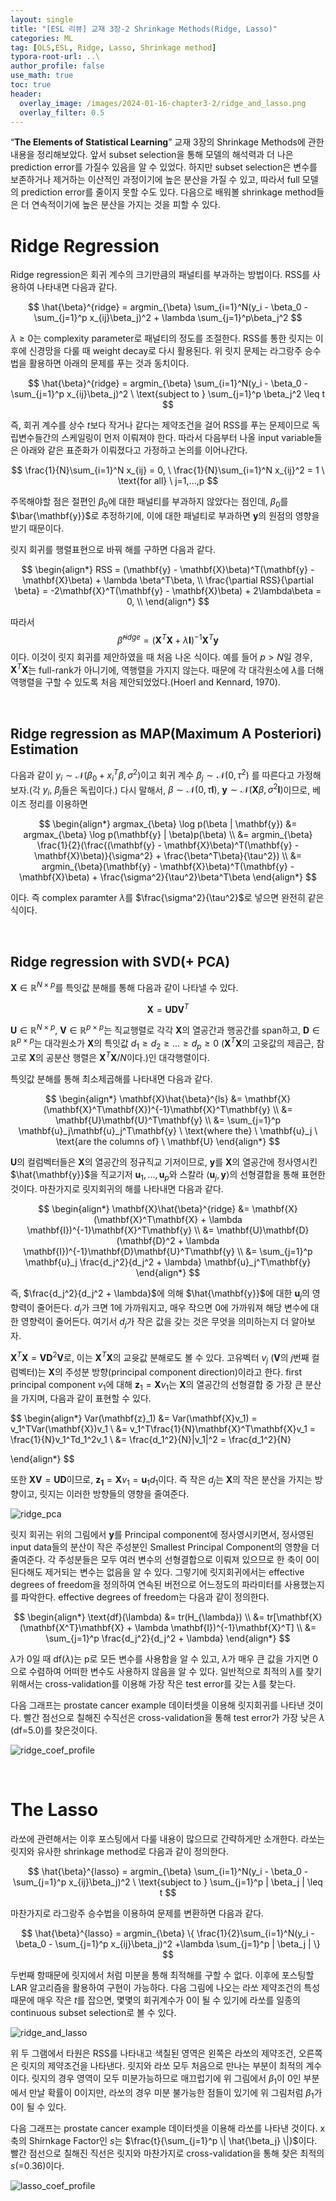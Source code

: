 ```yaml
---
layout: single
title: "[ESL 리뷰] 교재 3장-2 Shrinkage Methods(Ridge, Lasso)"
categories: ML
tag: [OLS,ESL, Ridge, Lasso, Shrinkage method]
typora-root-url: ..\
author_profile: false
use_math: true
toc: true
header:
  overlay_image: /images/2024-01-16-chapter3-2/ridge_and_lasso.png
  overlay_filter: 0.5
---
```




“**The Elements of Statistical Learning**” 교재 3장의 Shrinkage Methods에 관한 내용을 정리해보았다. 앞서 subset selection을 통해 모델의 해석력과 더 나은 prediction error를 가질수 있음을 알 수 있었다. 하지만  subset selection은 변수를 보존하거나 제거하는 이산적인 과정이기에 높은 분산을 가질 수 있고, 따라서 full 모델의 prediction error를 줄이지 못할 수도 있다.  다음으로 배워볼 shrinkage method들은 더 연속적이기에 높은 분산을 가지는 것을 피할 수 있다.



# Ridge Regression

Ridge regression은 회귀 계수의 크기만큼의 패널티를 부과하는 방법이다. RSS를 사용하여 나타내면 다음과 같다.


$$
\hat{\beta}^{ridge} = argmin_{\beta} \sum_{i=1}^N(y_i - \beta_0 - \sum_{j=1}^p x_{ij}\beta_j)^2 + \lambda \sum_{j=1}^p\beta_j^2
$$


$\lambda \geq 0$는 complexity parameter로 패널티의 정도를 조절한다. RSS를 통한 릿지는 이후에 신경망을 다룰 때 weight decay로 다시 활용된다. 위 릿지 문제는 라그랑주 승수법을 활용하면 아래의 문제를 푸는 것과 동치이다.


$$
\hat{\beta}^{ridge} = argmin_{\beta} \sum_{i=1}^N(y_i - \beta_0 - \sum_{j=1}^p x_{ij}\beta_j)^2 \ \text{subject to } \sum_{j=1}^p \beta_j^2 \leq t
$$


즉, 회귀 계수를 상수 $t$보다 작거나 같다는 제약조건을 걸어 RSS를 푸는 문제이므로 독립변수들간의 스케일링이 먼저 이뤄져야 한다. 따라서 다음부터 나올 input variable들은 아래와 같은 표준화가 이뤄졌다고 가정하고 논의를 이어나간다.


$$
\frac{1}{N}\sum_{i=1}^N x_{ij} = 0, \ \frac{1}{N}\sum_{i=1}^N x_{ij}^2 = 1 \ \text{for all} \ j=1,...,p
$$


 주목해야할 점은 절편인 $\beta_0$에 대한 패널티를 부과하지 않았다는 점인데,  $\beta_0$를  $\bar{\mathbf{y}}$로 추정하기에, 이에 대한 패널티로 부과하면 $\mathbf{y}$의 원점의 영향을 받기 때문이다. 



릿지 회귀를 행렬표현으로 바꿔 해를 구하면 다음과 같다.


$$
\begin{align*}
RSS =  (\mathbf{y} - \mathbf{X}\beta)^T(\mathbf{y} - \mathbf{X}\beta) + \lambda \beta^T\beta, \\
\frac{\partial RSS}{\partial \beta} = -2\mathbf{X}^T(\mathbf{y} - \mathbf{X}\beta) + 2\lambda\beta = 0, \\
\end{align*}
$$




따라서 
$$
\hat{\beta}^{ridge} = (\mathbf{X}^T\mathbf{X} + \lambda \mathbf{I})^{-1}\mathbf{X}^T\mathbf{y}
$$
이다.  이것이 릿지 회귀를 제안하였을 때 처음 나온 식이다. 예를 들어 $p > N$일 경우, $\mathbf{X}^T\mathbf{X}$는 full-rank가 아니기에, 역행렬을 가지지 않는다. 때문에 각 대각원소에 $\lambda$를 더해 역행렬을 구할 수 있도록 처음 제안되었었다.(Hoerl and Kennard, 1970). 



&nbsp;



## Ridge regression as MAP(Maximum A Posteriori) Estimation

다음과 같이 $y_i \sim \mathcal{N}(\beta_0 + x_i^T\beta, \sigma^2)$이고 회귀 계수 $\beta_j \sim \mathcal{N}(0,\tau^2)$ 를 따른다고 가정해보자.(각 $y_i, \ \beta_j$들은 독립이다.)  다시 말해서, $\beta \sim \mathcal{N}(0,\tau \mathbf{I}), \ \mathbf{y} \sim \mathcal{N}(\mathbf{X}\beta, \sigma^2 \mathbf{I})$이므로, 베이즈 정리를 이용하면




$$
\begin{align*}
argmax_{\beta} \log p(\beta | \mathbf{y}) &= argmax_{\beta} \log p(\mathbf{y} | \beta)p(\beta) \\
										   &= argmin_{\beta} \frac{1}{2}(\frac{(\mathbf{y} - \mathbf{X}\beta)^T(\mathbf{y} - \mathbf{X}\beta)}{\sigma^2} + \frac{\beta^T\beta}{\tau^2}) \\
										   &= argmin_{\beta}(\mathbf{y} - \mathbf{X}\beta)^T(\mathbf{y} - \mathbf{X}\beta) + \frac{\sigma^2}{\tau^2}\beta^T\beta
\end{align*}
$$


이다. 즉 complex paramter $\lambda$를 $\frac{\sigma^2}{\tau^2}$로 넣으면 완전히 같은 식이다.



&nbsp;



## Ridge regression with SVD(+ PCA)

$\mathbf{X} \in \mathbb{R}^{N \times p}$를 특잇값 분해를 통해 다음과 같이 나타낼 수 있다.


$$
\mathbf{X} = \mathbf{U} \mathbf{D} \mathbf{V}^T
$$


$\mathbf{U} \in \mathbb{R}^{N \times p}, \ \mathbf{V} \in \mathbb{R}^{p \times p}$는 직교행렬로 각각 $\mathbf{X}$의  열공간과 행공간를 span하고, $\mathbf{D} \in \mathbb{R}^{p \times p}$는 대각원소가 $\mathbf{X}$의 특잇값 $d_1 \geq d_2 \geq ... \geq d_p \geq 0$ ($\mathbf{X}^T\mathbf{X}$의 고윳값의 제곱근, 참고로 $\mathbf{X}$의 공분산 행렬은 $\mathbf{X}^T\mathbf{X}/N$이다.)인 대각행렬이다.



특잇값 분해를 통해 최소제곱해를 나타내면 다음과 같다.


$$
\begin{align*}
\mathbf{X}\hat{\beta}^{ls} &= \mathbf{X}(\mathbf{X}^T\mathbf{X})^{-1}\mathbf{X}^T\mathbf{y} \\
						   &= \mathbf{U}\mathbf{U}^T\mathbf{y} \\
						   &= \sum_{j=1}^p \mathbf{u}_j\mathbf{u}_j^T\mathbf{y} \ \text{where the} \ \mathbf{u}_j \ \text{are the columns of} \ \mathbf{U} 
\end{align*}
$$


$\mathbf{U}$의 컬럼벡터들은 $\mathbf{X}$의 열공간의 정규직교 기저이므로, $\mathbf{y}$를 $\mathbf{X}$의 열공간에 정사영시킨 $\hat{\mathbf{y}}$을 직교기저 $\mathbf{u}_1, ..., \mathbf{u}_p$와 스칼라 $\left\langle \mathbf{u}_j, \mathbf{y} \right\rangle$의 선형결합을 통해 표현한 것이다. 마찬가지로 릿지회귀의 해를 나타내면 다음과 같다. 


$$
\begin{align*}
\mathbf{X}\hat{\beta}^{ridge} &= \mathbf{X}(\mathbf{X}^T\mathbf{X} + \lambda \mathbf{I})^{-1}\mathbf{X}^T\mathbf{y} \\
						   &= \mathbf{U}\mathbf{D}(\mathbf{D}^2 + \lambda \mathbf{I})^{-1}\mathbf{D}\mathbf{U}^T\mathbf{y} \\
						   &= \sum_{j=1}^p \mathbf{u}_j \frac{d_j^2}{d_j^2 + \lambda} \mathbf{u}_j^T\mathbf{y}  
\end{align*}
$$




즉, $\frac{d_j^2}{d_j^2 + \lambda}$에 의해 $\hat{\mathbf{y}}$에 대한 $\mathbf{u}_j$의 영향력이 줄어든다. $d_j$가 크면 1에 가까워지고, 매우 작으면 0에 가까워져 해당 변수에 대한 영향력이 줄어든다. 여기서 $d_j$가 작은 값을 갖는 것은 무엇을 의미하는지 더 알아보자.

$\mathbf{X}^T\mathbf{X} = \mathbf{V}\mathbf{D}^2\mathbf{V}$로, 이는 $\mathbf{X}^T\mathbf{X}$의 교윳값 분해로도 볼 수 있다. 고유벡터 $v_j$ ($\mathbf{V}$의 $j$번째 컬럼벡터)는 $\mathbf{X}$의 주성분 방향(principal component direction)이라고 한다. first principal component $v_1$에 대해 $\mathbf{z}_1 = \mathbf{X}v_1$는 $\mathbf{X}$의 열공간의 선형결합 중 가장 큰 분산을 가지며, 다음과 같이 표현할 수 있다.


$$
\begin{align*}
Var(\mathbf{z}_1) &= Var(\mathbf{X}v_1) = v_1^TVar(\mathbf{X})v_1 \\
				  &= v_1^T\frac{1}{N}\mathbf{X}^T\mathbf{X}v_1 = \frac{1}{N}v_1^Td_1^2v_1 \\
				  &= \frac{d_1^2}{N}\|v_1\|^2 = \frac{d_1^2}{N}

\end{align*}
$$


또한 $\mathbf{X}\mathbf{V} = \mathbf{U}\mathbf{D}$이므로, $\mathbf{z_1} = \mathbf{X}v_1 = \mathbf{u}_1d_1$이다. 즉 작은 $d_j$는 $\mathbf{X}$의 작은 분산을 가지는 방향이고, 릿지는 이러한 방향들의 영향을 줄여준다.

![ridge_pca](/images/2024-01-16-chapter3-2/ridge_pca.png)

릿지 회귀는 위의 그림에서 $\mathbf{y}$를 Principal component에 정사영시키면서, 정사영된 input data들의 분산이 작은 주성분인 Smallest Principal Component의 영향을 더 줄여준다. 각 주성분들은 모두 여러 변수의 선형결합으로 이뤄져 있으므로 한 축이 0이 된다해도 제거되는 변수는 없음을 알 수 있다. 그렇기에 릿지회귀에서는 effective degrees of freedom을 정의하여 연속된 버전으로 어느정도의 파라미터를 사용했는지를 파악한다. effective degrees of freedom는 다음과 같이 정의한다.


$$
\begin{align*}
\text{df}(\lambda) &= tr(H_{\lambda}) \\
				   &= tr[\mathbf{X}(\mathbf{X^T}\mathbf{X} + \lambda \mathbf{I})^{-1}\mathbf{X}^T] \\
				   &= \sum_{j=1}^p \frac{d_j^2}{d_j^2 + \lambda}
\end{align*}
$$




$\lambda$가 0일 때  df($\lambda$)는 p로 모든 변수를 사용함을 알 수 있고, $\lambda$가 매우 큰 값을 가지면 0으로 수렴하여 어떠한 변수도 사용하지 않음을 알 수 있다. 일반적으로 최적의 $\lambda$를 찾기 위해서는 cross-validation를 이용해 가장 작은 test error를 갖는 $\lambda$를 찾는다.



다음 그래프는  prostate cancer example 데이터셋을 이용해 릿지회귀를 나타낸 것이다. 빨간 점선으로 칠해진 수직선은 cross-validation을 통해 test error가 가장 낮은 $\lambda$ (df=5.0)를 찾은것이다.

![ridge_coef_profile](/images/2024-01-16-chapter3-2/ridge_coef_profile.png)

&nbsp;





# The Lasso

라쏘에 관련해서는 이후 포스팅에서 다룰 내용이 많으므로 간략하게만 소개한다. 라쏘는 릿지와 유사한 shrinkage method로 다음과 같이 정의한다.


$$
\hat{\beta}^{lasso} = argmin_{\beta} \sum_{i=1}^N(y_i - \beta_0 - \sum_{j=1}^p x_{ij}\beta_j)^2 \ \text{subject to } \sum_{j=1}^p | \beta_j | \leq t
$$


마찬가지로 라그랑주 승수법을 이용하여 문제를 변환하면 다음과 같다.


$$
\hat{\beta}^{lasso} = argmin_{\beta} \{ \frac{1}{2}\sum_{i=1}^N(y_i - \beta_0 - \sum_{j=1}^p x_{ij}\beta_j)^2 +\lambda \sum_{j=1}^p | \beta_j | \}
$$


두번째 항때문에 릿지에서 처럼 미분을 통해 최적해를 구할 수 없다. 이후에 포스팅할 LAR 알고리즘을 활용하여 구현이 가능하다. 다음 그림에 나오는 라쏘 제약조건의 특성때문에 매우 작은 $t$를 잡으면, 몇몇의 회귀계수가 0이 될 수 있기에 라쏘를 일종의 continuous subset selection로 볼 수 있다.

![ridge_and_lasso](/images/2024-01-16-chapter3-2/ridge_and_lasso.png)



위 두 그램에서 타원은 RSS를 나타내고 색칠된 영역은 왼쪽은 라쏘의 제약조건, 오른쪽은 릿지의 제약조건을 나타낸다. 릿지와 라쏘 모두 처음으로 만나는 부분이 최적의 계수이다. 릿지의 경우 영역이 모두 미분가능하므로 매끄럽기에 위 그림에서 $\beta_1$이 0인 부분에서 만날 확률이 0이지만, 라쏘의 경우 미분 불가능한 점들이 있기에 위 그림처럼 $\beta_1$가 0이 될 수 있다.

다음 그래프는 prostate cancer example 데이터셋을 이용해 라쏘를 나타낸 것이다. x축의 Shirnkage Factor인 $s$는 $\frac{t}{\sum_{j=1}^p \| \hat{\beta_j} \|}$이다. 빨간 점선으로 칠해진 직선은 릿지와 마찬가지로 cross-validation을 통해 찾은 최적의 $s$(=0.36)이다.



![lasso_coef_profile](/images/2024-01-16-chapter3-2/lasso_coef_profile.png)



